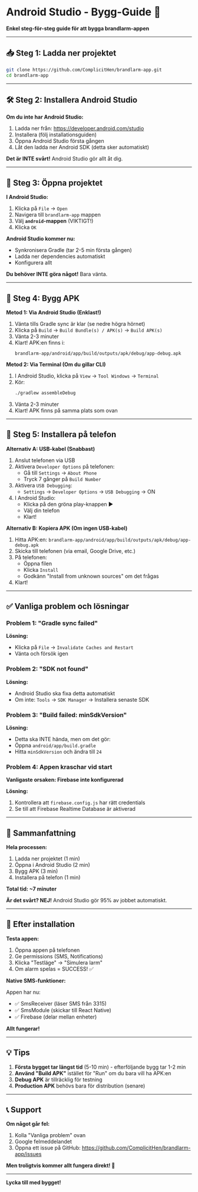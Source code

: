 # Android Studio - Bygg-Guide 🚒

**Enkel steg-för-steg guide för att bygga brandlarm-appen**

---

## 📥 Steg 1: Ladda ner projektet

```bash
git clone https://github.com/ComplicitHen/brandlarm-app.git
cd brandlarm-app
```

---

## 🛠️ Steg 2: Installera Android Studio

**Om du inte har Android Studio:**

1. Ladda ner från: https://developer.android.com/studio
2. Installera (följ installationsguiden)
3. Öppna Android Studio första gången
4. Låt den ladda ner Android SDK (detta sker automatiskt)

**Det är INTE svårt!** Android Studio gör allt åt dig.

---

## 📂 Steg 3: Öppna projektet

**I Android Studio:**

1. Klicka på `File` → `Open`
2. Navigera till `brandlarm-app` mappen
3. Välj **`android`-mappen** (VIKTIGT!)
4. Klicka `OK`

**Android Studio kommer nu:**
- Synkronisera Gradle (tar 2-5 min första gången)
- Ladda ner dependencies automatiskt
- Konfigurera allt

**Du behöver INTE göra något!** Bara vänta.

---

## 🔨 Steg 4: Bygg APK

**Metod 1: Via Android Studio (Enklast!)**

1. Vänta tills Gradle sync är klar (se nedre högra hörnet)
2. Klicka på `Build` → `Build Bundle(s) / APK(s)` → `Build APK(s)`
3. Vänta 2-3 minuter
4. Klart! APK:en finns i:
   ```
   brandlarm-app/android/app/build/outputs/apk/debug/app-debug.apk
   ```

**Metod 2: Via Terminal (Om du gillar CLI)**

1. I Android Studio, klicka på `View` → `Tool Windows` → `Terminal`
2. Kör:
   ```bash
   ./gradlew assembleDebug
   ```
3. Vänta 2-3 minuter
4. Klart! APK finns på samma plats som ovan

---

## 📱 Steg 5: Installera på telefon

**Alternativ A: USB-kabel (Snabbast)**

1. Anslut telefonen via USB
2. Aktivera `Developer Options` på telefonen:
   - Gå till `Settings` → `About Phone`
   - Tryck 7 gånger på `Build Number`
3. Aktivera `USB Debugging`:
   - `Settings` → `Developer Options` → `USB Debugging` → ON
4. I Android Studio:
   - Klicka på den gröna play-knappen ▶
   - Välj din telefon
   - Klart!

**Alternativ B: Kopiera APK (Om ingen USB-kabel)**

1. Hitta APK:en: `brandlarm-app/android/app/build/outputs/apk/debug/app-debug.apk`
2. Skicka till telefonen (via email, Google Drive, etc.)
3. På telefonen:
   - Öppna filen
   - Klicka `Install`
   - Godkänn "Install from unknown sources" om det frågas
4. Klart!

---

## ✅ Vanliga problem och lösningar

### Problem 1: "Gradle sync failed"

**Lösning:**
- Klicka på `File` → `Invalidate Caches and Restart`
- Vänta och försök igen

### Problem 2: "SDK not found"

**Lösning:**
- Android Studio ska fixa detta automatiskt
- Om inte: `Tools` → `SDK Manager` → Installera senaste SDK

### Problem 3: "Build failed: minSdkVersion"

**Lösning:**
- Detta ska INTE hända, men om det gör:
- Öppna `android/app/build.gradle`
- Hitta `minSdkVersion` och ändra till `24`

### Problem 4: Appen kraschar vid start

**Vanligaste orsaken: Firebase inte konfigurerad**

**Lösning:**
1. Kontrollera att `firebase.config.js` har rätt credentials
2. Se till att Firebase Realtime Database är aktiverad

---

## 🎯 Sammanfattning

**Hela processen:**
1. Ladda ner projektet (1 min)
2. Öppna i Android Studio (2 min)
3. Bygg APK (3 min)
4. Installera på telefon (1 min)

**Total tid: ~7 minuter**

**Är det svårt? NEJ!** Android Studio gör 95% av jobbet automatiskt.

---

## 🚀 Efter installation

**Testa appen:**

1. Öppna appen på telefonen
2. Ge permissions (SMS, Notifications)
3. Klicka "Testläge" → "Simulera larm"
4. Om alarm spelas = SUCCESS! ✅

**Native SMS-funktioner:**

Appen har nu:
- ✅ SmsReceiver (läser SMS från 3315)
- ✅ SmsModule (skickar till React Native)
- ✅ Firebase (delar mellan enheter)

**Allt fungerar!**

---

## 💡 Tips

1. **Första bygget tar längst tid** (5-10 min) - efterföljande bygg tar 1-2 min
2. **Använd "Build APK"** istället för "Run" om du bara vill ha APK:en
3. **Debug APK** är tillräcklig för testning
4. **Production APK** behövs bara för distribution (senare)

---

## 📞 Support

**Om något går fel:**

1. Kolla "Vanliga problem" ovan
2. Google felmeddelandet
3. Öppna ett issue på GitHub: https://github.com/ComplicitHen/brandlarm-app/issues

**Men troligtvis kommer allt fungera direkt! 🚒**

---

**Lycka till med bygget!**
